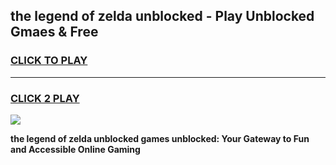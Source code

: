 
## the legend of zelda unblocked - Play Unblocked Gmaes & Free
<h3>
<a href="https://news.freeplayer.one?title=the_legend_of_zelda_unblocked&ref=16F">CLICK TO PLAY</a></h3>
<hr>

<h3>
<a href="https://news.freeplayer.one?title=the_legend_of_zelda_unblocked&ref=16F">CLICK 2 PLAY</a>
  
</h3>

<a href="https://news.freeplayer.one?title=the_legend_of_zelda_unblocked&ref=16F/"><img src="https://clearcache.store/games.png"></a>


**the legend of zelda unblocked games unblocked: Your Gateway to Fun and Accessible Online Gaming**
